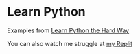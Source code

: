 # Learn Python

Examples from [Learn Python the Hard Way](https://learnpythonthehardway.org/)

You can also watch me struggle at [my Replit](https://replit.com/@holingpoon/LearnPythonTheHardWay)
